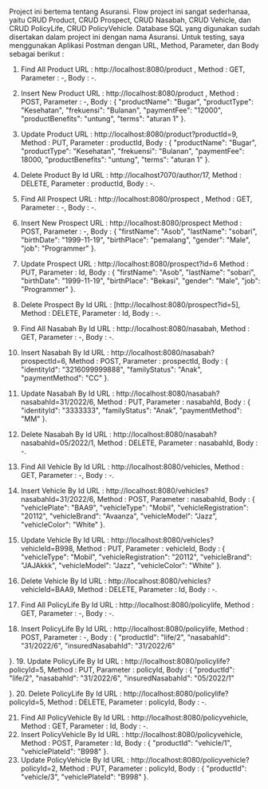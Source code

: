 Project ini bertema tentang Asuransi. Flow project ini sangat sederhanaa, yaitu CRUD Product, CRUD Prospect, CRUD Nasabah, CRUD Vehicle, dan CRUD PolicyLife, CRUD PolicyVehicle. Database SQL yang digunakan sudah disertakan dalam project ini dengan nama Asuransi. Untuk testing, saya menggunakan Aplikasi Postman dengan URL, Method, Parameter, dan Body sebagai berikut :

1. Find All Product URL : http://localhost:8080/product , Method : GET, Parameter : -, Body : -.
2. Insert New Product URL : http://localhost:8080/product , Method : POST, Parameter : -, Body : {
    "productName": "Bugar",
    "productType": "Kesehatan",
    "frekuensi": "Bulanan",
    "paymentFee": "12000",
    "productBenefits": "untung",
    "terms": "aturan 1"
}.
3. Update Product URL :  http://localhost:8080/product?productId=9, Method : PUT, Parameter : productId, Body : {
    "productName": "Bugar",
    "productType": "Kesehatan",
    "frekuensi": "Bulanan",
    "paymentFee": 18000,
    "productBenefits": "untung",
    "terms": "aturan 1"
}.
4. Delete Product By Id URL : http://localhost7070/author/17, Method : DELETE, Parameter : productId, Body : -.
5. Find All Prospect URL : http://localhost:8080/prospect , Method : GET, Parameter : -, Body : -.
6. Insert New Prospect URL : http://localhost:8080/prospect Method : POST, Parameter : -, Body : {
    "firstName": "Asob",
    "lastName": "sobari",
    "birthDate": "1999-11-19",
    "birthPlace": "pemalang",
    "gender": "Male",
    "job": "Programmer"
}.
7. Update Prospect URL : http://localhost:8080/prospect?id=6 Method : PUT, Parameter : Id, Body : {
    "firstName": "Asob",
    "lastName": "sobari",
    "birthDate": "1999-11-19",
    "birthPlace": "Bekasi",
    "gender": "Male",
    "job": "Programmer"
  }.
8.  Delete Prospect By Id URL : [http://localhost:8080/prospect?id=5], Method : DELETE, Parameter : Id, Body : -.
10.  Find All Nasabah By Id URL : http://localhost:8080/nasabah, Method : GET, Parameter : -, Body : -.
11.  Insert Nasabah By Id URL : http://localhost:8080/nasabah?prospectId=6, Method : POST, Parameter : prospectId, Body : {
    "identityId": "3216099999888",
    "familyStatus": "Anak",
    "paymentMethod": "CC"
    }.
12.  Update Nasabah By Id URL : http://localhost:8080/nasabah?nasabahId=31/2022/6, Method : PUT, Parameter : nasabahId, Body : {
    "identityId": "3333333",
    "familyStatus": "Anak",
    "paymentMethod": "MM"
    }.
13.  Delete Nasabah By Id URL : http://localhost:8080/nasabah?nasabahId=05/2022/1, Method : DELETE, Parameter : nasabahId, Body : -.
14.  Find All Vehicle By Id URL : http://localhost:8080/vehicles, Method : GET, Parameter : -, Body : -.
15.  Insert Vehicle By Id URL : http://localhost:8080/vehicles?nasabahId=31/2022/6, Method : POST, Parameter : nasabahId, Body : {
    "vehiclePlate": "BAA9",
    "vehicleType": "Mobil",
    "vehicleRegistration": "20112",
    "vehicleBrand": "Avaanza",
    "vehicleModel": "Jazz",
    "vehicleColor": "White"
    }.
16.  Update Vehicle By Id URL : http://localhost:8080/vehicles?vehicleId=B998, Method : PUT, Parameter : vehicleId, Body : {
    "vehicleType": "Mobil",
    "vehicleRegistration": "20112",
    "vehicleBrand": "JAJAkkk",
    "vehicleModel": "Jazz",
    "vehicleColor": "White"
    }.
17.  Delete Vehicle By Id URL : http://localhost:8080/vehicles?vehicleId=BAA9, Method : DELETE, Parameter : Id, Body : -.

17.  Find All PolicyLife By Id URL : http://localhost:8080/policylife, Method : GET, Parameter : -, Body : -.
18.  Insert PolicyLife By Id URL : http://localhost:8080/policylife, Method : POST, Parameter : -, Body : {
    "productId": "life/2",
    "nasabahId": "31/2022/6",
    "insuredNasabahId": "31/2022/6"
    
}.
19.  Update PolicyLife By Id URL : http://localhost:8080/policylife?policyId=5, Method : PUT, Parameter : policyId, Body : {
    "productId": "life/2",
    "nasabahId": "31/2022/6",
    "insuredNasabahId": "05/2022/1"
    
}.
20.  Delete PolicyLife By Id URL : http://localhost:8080/policylife?policyId=5, Method : DELETE, Parameter : policyId, Body : -.

21.  Find All PolicyVehicle By Id URL : http://localhost:8080/policyvehicle, Method : GET, Parameter : Id, Body : -.
22.  Insert PolicyVehicle By Id URL : http://localhost:8080/policyvehicle, Method : POST, Parameter : Id, Body : {
    "productId": "vehicle/1",
    "vehiclePlateId": "B998"
}.
23.  Update PolicyVehicle By Id URL : http://localhost:8080/policyvehicle?policyId=2, Method : PUT, Parameter : policyId, Body : {
    "productId": "vehicle/3",
    "vehiclePlateId": "B998"
}.
 
